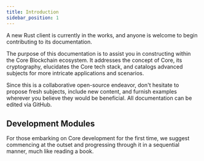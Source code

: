 ```yaml
---
title: Introduction
sidebar_position: 1
---
```


A new Rust client is currently in the works, and anyone is welcome to begin contributing to its documentation.

The purpose of this documentation is to assist you in constructing within the Core Blockchain ecosystem. It addresses the concept of Core, its cryptography, elucidates the Core tech stack, and catalogs advanced subjects for more intricate applications and scenarios.

Since this is a collaborative open-source endeavor, don't hesitate to propose fresh subjects, include new content, and furnish examples wherever you believe they would be beneficial. All documentation can be edited via GitHub.

## Development Modules

For those embarking on Core development for the first time, we suggest commencing at the outset and progressing through it in a sequential manner, much like reading a book.
